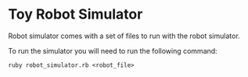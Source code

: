 # Toy Robot Simulator

Robot simulator comes with a set of files to run with the robot simulator.

To run the simulator you will need to run the following command:

```
ruby robot_simulator.rb <robot_file>
```
